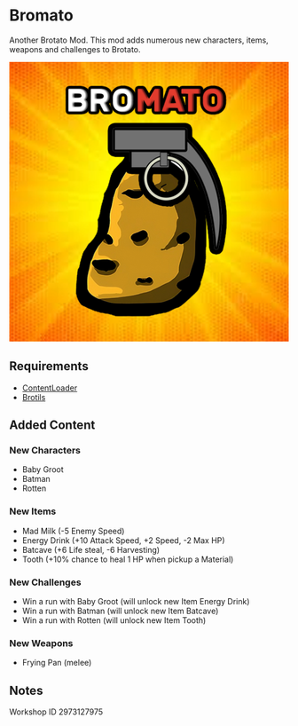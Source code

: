 # Bromato
Another Brotato Mod. This mod adds numerous new characters, items, weapons and challenges to Brotato.

![screenshot](.docs/bromato_steam_workshop_logo.png)

## Requirements
* [ContentLoader](https://github.com/BrotatoMods/Brotato-ContentLoader/)
* [Brotils](https://github.com/BrotatoMods/Brotato-Brotils/)

## Added Content
### New Characters
* Baby Groot
* Batman
* Rotten

### New Items
* Mad Milk (-5 Enemy Speed)
* Energy Drink (+10 Attack Speed, +2 Speed, -2 Max HP)
* Batcave (+6 Life steal, -6 Harvesting)
* Tooth (+10% chance to heal 1 HP when pickup a Material)

### New Challenges
* Win a run with Baby Groot (will unlock new Item Energy Drink)
* Win a run with Batman (will unlock new Item Batcave)
* Win a run with Rotten (will unlock new Item Tooth)

### New Weapons
* Frying Pan (melee)

 ## Notes
 Workshop ID 2973127975
